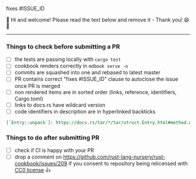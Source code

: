 fixes #ISSUE_ID

:tada: Hi and welcome! Please read the text below and remove it - Thank you! :smile: :tada:


--------------------------
### Things to check before submitting a PR

- [ ] the tests are passing locally with `cargo test`
- [ ] cookbook renders correctly in `mdbook serve -o`
- [ ] commits are squashed into one and rebased to latest master
- [ ] PR contains correct "fixes #ISSUE_ID" clause to autoclose the issue once PR is merged
- [ ] non rendered items are in sorted order (links, reference, identifiers, Cargo.toml)
- [ ] links to docs.rs have wildcard version 
- [ ] code identifiers in description are in hyperlinked backticks 
```markdown
[`Entry::unpack`]: https://docs.rs/tar/*/tar/struct.Entry.html#method.unpack
```

### Things to do after submitting PR
- [ ] check if CI is happy with your PR
- [ ] drop a comment on https://github.com/rust-lang-nursery/rust-cookbook/issues/209 if you consent to repository being relicensed with [CC0 license](https://creativecommons.org/choose/zero/) :+1: 
